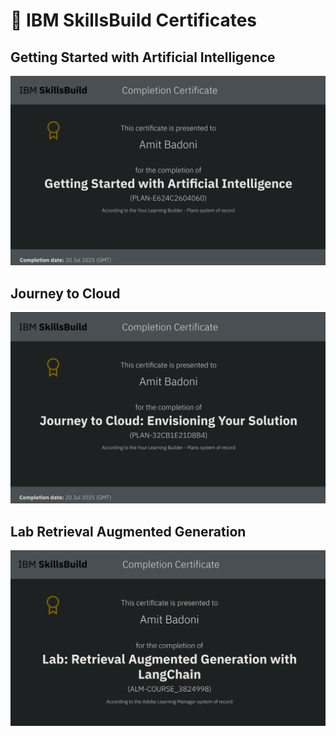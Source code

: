 # 📜 IBM SkillsBuild Certificates

## Getting Started with Artificial Intelligence
![Getting Started with AI Certificate](https://raw.githubusercontent.com/its-AmitB/IBM-ML-Project/main/certificates/Getting%20Started%20with%20Artificial%20Intelligence/getting%20started%20ibm%20edunet%20certificate.png)

## Journey to Cloud
![Journey to Cloud Certificate](https://raw.githubusercontent.com/its-AmitB/IBM-ML-Project/main/certificates/Journey%20to%20Cloud/journey%20to%20cloud%20ibm%20edunet%20certificate.png)

## Lab Retrieval Augmented Generation
![Lab RAG Certificate](https://raw.githubusercontent.com/its-AmitB/IBM-ML-Project/main/certificates/Lab%20Retrieval%20Augmented%20Generation/RAG%20lab%20ibm%20edunet%20certificate.png)
